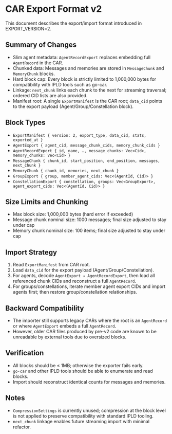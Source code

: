 # CAR Export Format v2

This document describes the export/import format introduced in EXPORT_VERSION=2.

## Summary of Changes

- Slim agent metadata: `AgentRecordExport` replaces embedding full `AgentRecord` in the CAR.
- Chunked data: Messages and memories are stored in `MessageChunk` and `MemoryChunk` blocks.
- Hard block cap: Every block is strictly limited to 1,000,000 bytes for compatibility with IPLD tools such as go-car.
- Linkage: `next_chunk` links each chunk to the next for streaming traversal; ordered CID lists are also provided.
- Manifest root: A single `ExportManifest` is the CAR root; `data_cid` points to the export payload (Agent/Group/Constellation block).

## Block Types

- `ExportManifest { version: 2, export_type, data_cid, stats, exported_at }`
- `AgentExport { agent_cid, message_chunk_cids, memory_chunk_cids }`
- `AgentRecordExport { id, name, …, message_chunks: Vec<Cid>, memory_chunks: Vec<Cid> }`
- `MessageChunk { chunk_id, start_position, end_position, messages, next_chunk }`
- `MemoryChunk { chunk_id, memories, next_chunk }`
- `GroupExport { group, member_agent_cids: Vec<(AgentId, Cid)> }`
- `ConstellationExport { constellation, groups: Vec<GroupExport>, agent_export_cids: Vec<(AgentId, Cid)> }`

## Size Limits and Chunking

- Max block size: 1,000,000 bytes (hard error if exceeded)
- Message chunk nominal size: 1000 messages; final size adjusted to stay under cap
- Memory chunk nominal size: 100 items; final size adjusted to stay under cap

## Import Strategy

1. Read `ExportManifest` from CAR root.
2. Load `data_cid` for the export payload (Agent/Group/Constellation).
3. For agents, decode `AgentExport → AgentRecordExport`, then load all referenced chunk CIDs and reconstruct a full `AgentRecord`.
4. For groups/constellations, iterate member agent export CIDs and import agents first; then restore group/constellation relationships.

## Backward Compatibility

- The importer still supports legacy CARs where the root is an `AgentRecord` or where `AgentExport` embeds a full `AgentRecord`.
- However, older CAR files produced by pre-v2 code are known to be unreadable by external tools due to oversized blocks.

## Verification

- All blocks should be ≤ 1MB; otherwise the exporter fails early.
- `go-car` and other IPLD tools should be able to enumerate and read blocks.
- Import should reconstruct identical counts for messages and memories.

## Notes

- `CompressionSettings` is currently unused; compression at the block level is not applied to preserve compatibility with standard IPLD tooling.
- `next_chunk` linkage enables future streaming import with minimal refactor.

